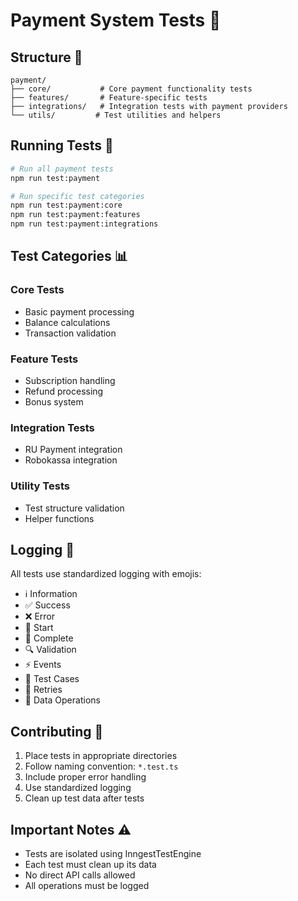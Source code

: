 # Payment System Tests 🧪

## Structure 📁

```
payment/
├── core/           # Core payment functionality tests
├── features/       # Feature-specific tests
├── integrations/   # Integration tests with payment providers
└── utils/         # Test utilities and helpers
```

## Running Tests 🚀

```bash
# Run all payment tests
npm run test:payment

# Run specific test categories
npm run test:payment:core
npm run test:payment:features
npm run test:payment:integrations
```

## Test Categories 📊

### Core Tests
- Basic payment processing
- Balance calculations
- Transaction validation

### Feature Tests
- Subscription handling
- Refund processing
- Bonus system

### Integration Tests
- RU Payment integration
- Robokassa integration

### Utility Tests
- Test structure validation
- Helper functions

## Logging 📝

All tests use standardized logging with emojis:
- ℹ️ Information
- ✅ Success
- ❌ Error
- 🚀 Start
- 🏁 Complete
- 🔍 Validation
- ⚡ Events
- 🎯 Test Cases
- 🔄 Retries
- 💾 Data Operations

## Contributing 🤝

1. Place tests in appropriate directories
2. Follow naming convention: `*.test.ts`
3. Include proper error handling
4. Use standardized logging
5. Clean up test data after tests

## Important Notes ⚠️

- Tests are isolated using InngestTestEngine
- Each test must clean up its data
- No direct API calls allowed
- All operations must be logged 